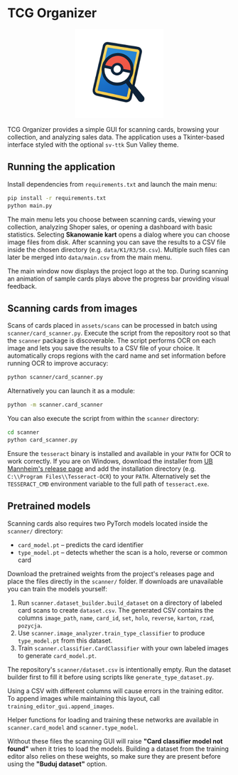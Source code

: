 # TCG Organizer

<p align="center">
  <img src="assets/logo.png" alt="TCG Organizer Logo" width="200" />
</p>

TCG Organizer provides a simple GUI for scanning cards, browsing your collection, and analyzing sales data. The application uses a Tkinter-based interface styled with the optional `sv-ttk` Sun Valley theme.

## Running the application

Install dependencies from `requirements.txt` and launch the main menu:

```bash
pip install -r requirements.txt
python main.py
```

The main menu lets you choose between scanning cards, viewing your collection, analyzing Shoper sales, or opening a dashboard with basic statistics.
Selecting **Skanowanie kart** opens a dialog where you can choose image files from disk. After scanning you
can save the results to a CSV file inside the chosen directory (e.g. `data/K1/R3/50.csv`).
Multiple such files can later be merged into `data/main.csv` from the main menu.

The main window now displays the project logo at the top. During scanning an
animation of sample cards plays above the progress bar providing visual
feedback.

## Scanning cards from images

Scans of cards placed in `assets/scans` can be processed in batch using
`scanner/card_scanner.py`. Execute the script from the repository root so that
the ``scanner`` package is discoverable. The script performs OCR on each image
and lets you save the results to a CSV file of your choice. It automatically crops
regions with the card name and set information before running OCR to improve
accuracy:

```bash
python scanner/card_scanner.py
```

Alternatively you can launch it as a module:

```bash
python -m scanner.card_scanner
```

You can also execute the script from within the ``scanner`` directory:

```bash
cd scanner
python card_scanner.py
```

Ensure the `tesseract` binary is installed and available in your `PATH` for OCR
to work correctly. If you are on Windows, download the installer from
[UB Mannheim's release page](https://github.com/UB-Mannheim/tesseract/wiki) and
add the installation directory (e.g. `C:\\Program Files\\Tesseract-OCR`) to
your `PATH`. Alternatively set the `TESSERACT_CMD` environment variable to the
full path of `tesseract.exe`.

## Pretrained models

Scanning cards also requires two PyTorch models located inside the
`scanner/` directory:

- `card_model.pt` &ndash; predicts the card identifier
- `type_model.pt` &ndash; detects whether the scan is a holo, reverse or
 common card

Download the pretrained weights from the project's releases page and place the
files directly in the `scanner/` folder. If downloads are unavailable you can
train the models yourself:

1. Run `scanner.dataset_builder.build_dataset` on a directory of labeled card
   scans to create `dataset.csv`. The generated CSV contains the columns
   `image_path`, `name`, `card_id`, `set`, `holo`, `reverse`, `karton`, `rzad`,
   `pozycja`.
2. Use `scanner.image_analyzer.train_type_classifier` to produce
   `type_model.pt` from this dataset.
3. Train `scanner.classifier.CardClassifier` with your own labeled images to
   generate `card_model.pt`.

The repository's `scanner/dataset.csv` is intentionally empty. Run the dataset
builder first to fill it before using scripts like `generate_type_dataset.py`.

Using a CSV with different columns will cause errors in the training editor.
To append images while maintaining this layout, call
`training_editor_gui.append_images`.

Helper functions for loading and training these networks are available in
`scanner.card_model` and `scanner.type_model`.

Without these files the scanning GUI will raise **"Card classifier model not
found"** when it tries to load the models. Building a dataset from the training
editor also relies on these weights, so make sure they are present before using
the **"Buduj dataset"** option.
